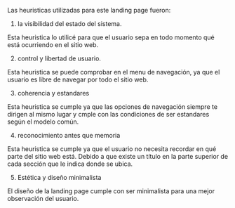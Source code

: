 Las heuristicas utilizadas para este landing page fueron:

1. la visibilidad del estado del sistema.

Esta heuristica lo utilicé para que el usuario sepa en todo momento qué está ocurriendo en el sitio web.

2. control y libertad de usuario.

Esta heuristica se puede comprobar en el menu de navegación, ya que el usuario es libre de navegar por todo el sitio web.

3. coherencia y estandares

Esta heuristica se cumple ya que las opciones de navegación siempre te dirigen al mismo lugar y cmple con las condiciones de ser estandares según el modelo común.

4. reconocimiento antes que memoria

Esta heuristica se cumple ya que el usuario no necesita recordar en qué parte del sitio web está. Debido a que existe un título en la parte superior de cada sección que le indica donde se ubica.

5. Estética y diseño minimalista

El diseño de la landing page cumple con ser minimalista para una mejor observación del usuario.